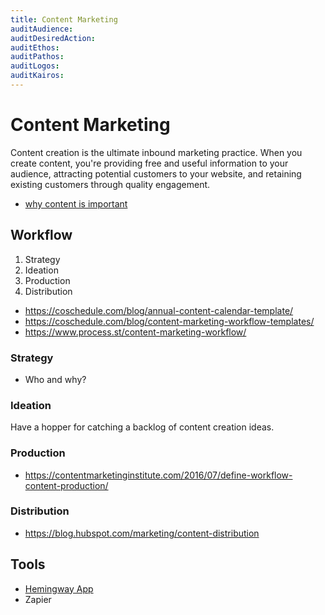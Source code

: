 ```yaml
---
title: Content Marketing
auditAudience:
auditDesiredAction:
auditEthos:
auditPathos:
auditLogos:
auditKairos:
---
```


# Content Marketing

Content creation is the ultimate inbound marketing practice. When you create content, you're providing free and useful information to your audience, attracting potential customers to your website, and retaining existing customers through quality engagement.

- [why content is important](https://blog.hubspot.com/marketing/content-creation)

## Workflow

1. Strategy
2. Ideation
3. Production
4. Distribution

- https://coschedule.com/blog/annual-content-calendar-template/
- https://coschedule.com/blog/content-marketing-workflow-templates/
- https://www.process.st/content-marketing-workflow/

### Strategy

- Who and why?

### Ideation

Have a hopper for catching a backlog of content creation ideas.

### Production

- https://contentmarketinginstitute.com/2016/07/define-workflow-content-production/

### Distribution

- https://blog.hubspot.com/marketing/content-distribution

## Tools

- [Hemingway App](http://www.hemingwayapp.com/desktop.html)
- Zapier
